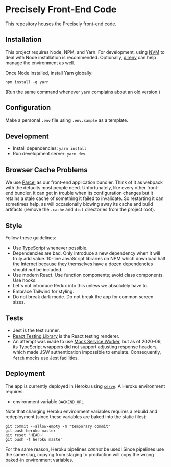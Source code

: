 # Precisely Front-End Code

This repository houses the Precisely front-end code.


## Installation

This project requires Node, NPM, and Yarn. For development, using [NVM](https://github.com/nvm-sh/nvm) to deal with Node installation is recommended. Optionally, [direnv](https://direnv.net) can help manage the environment as well.

Once Node installed, install Yarn globally:

```
npm install -g yarn
```

(Run the same command whenever `yarn` complains about an old version.)


## Configuration

Make a personal `.env` file using `.env.sample` as a template.


## Development

- Install dependencies: `yarn install`
- Run development server: `yarn dev`

## Browser Cache Problems
We use [Parcel](https://parceljs.org/) as our front-end application bundler. Think of it as webpack with the defaults most people need. Unfortunately, like every other front-end bundler, it can get in trouble when its configuration changes but it retains a stale cache of something it failed to invalidate. So restarting it can sometimes help, as will occasionally blowing away its cache and build artifacts (remove the `.cache` and `dist` directories from the project root).


## Style

Follow these guidelines:

- Use TypeScript whenever possible.
- Dependencies are bad. Only introduce a new dependency when it will truly add value. 10-line JavaScript libraries on NPM which download half the Internet because they themselves have a dozen dependencies should _not_ be included.
- Use modern React. Use function components; avoid class components. Use hooks.
- Let's not introduce Redux into this unless we absolutely have to.
- Embrace Tailwind for styling.
- Do not break dark mode. Do not break the app for common screen sizes.


## Tests

- Jest is the test runner.
- [React Testing Library](https://github.com/testing-library/react-testing-library) is the React testing renderer.
- An attempt was made to use [Mock Service Worker](https://github.com/mswjs/msw), but as of 2020-09, its TypeScript wrappers did not support adjusting response headers, which made JSW authentication impossible to emulate. Consequently, `fetch` mocks use Jest facilities.


## Deployment

The app is currently deployed in Heroku using [`serve`](https://github.com/vercel/serve). A Heroku environment requires:

- environment variable `BACKEND_URL`

Note that changing Heroku environment variables requires a rebuild and redeployment (since these variables are baked into the static files):

```
git commit --allow-empty -m "temporary commit"
git push heroku master
git reset 'HEAD~'
git push -f heroku master
```

For the same reason, Heroku pipelines _cannot_ be used! Since pipelines use the same slug, copying from staging to production will copy the wrong baked-in environment variables.
